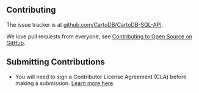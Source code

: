 Contributing
---

The issue tracker is at [github.com/CartoDB/CartoDB-SQL-API](https://github.com/CartoDB/CartoDB-SQL-API).

We love pull requests from everyone, see [Contributing to Open Source on GitHub](https://guides.github.com/activities/contributing-to-open-source/#contributing).


## Submitting Contributions

* You will need to sign a Contributor License Agreement (CLA) before making a submission. [Learn more here](https://carto.com/contributions).
